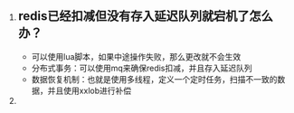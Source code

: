 1. ## redis已经扣减但没有存入延迟队列就宕机了怎么办？

   - 可以使用lua脚本，如果中途操作失败，那么更改就不会生效
   - 分布式事务：可以使用mq来确保redis扣减，并且存入延迟队列
   - 数据恢复机制：也就是使用多线程，定义一个定时任务，扫描不一致的数据，并且使用xxlob进行补偿

2. 